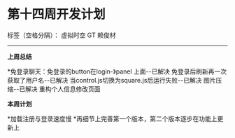 # 第十四周开发计划

标签（空格分隔）： 虚拟时空 GT 赖俊材

---
  **上周总结**

*免登录聊天：免登录的button在login-》panel 上面--已解决
          免登录后刷新再一次获取了用户名--已解决
          当control.js切换为square.js后运行失败--已解决
          图片压缩--已解决
          重构个人信息修改页面


 **本周计划**
 
 *加载注册与登录速度慢
 *再细节上完善第一个版本，第二个版本逐步在功能上更新上














